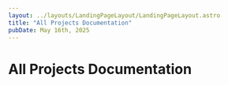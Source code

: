 ```yaml
---
layout: ../layouts/LandingPageLayout/LandingPageLayout.astro
title: "All Projects Documentation"
pubDate: May 16th, 2025
---
```


# All Projects Documentation